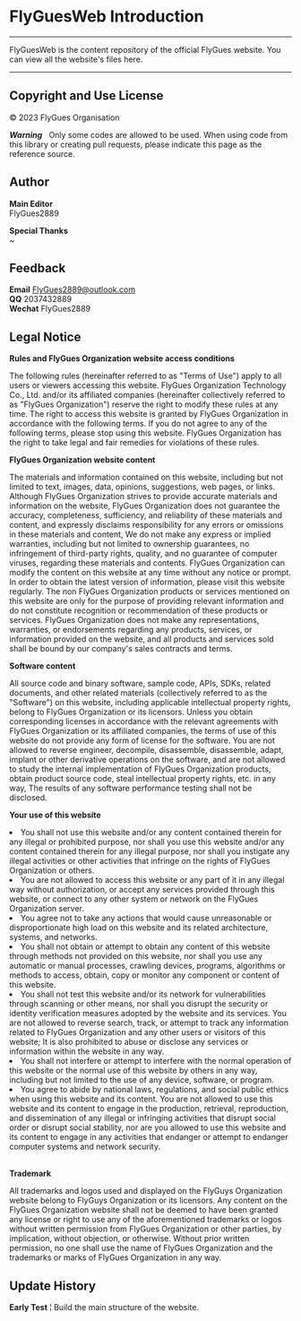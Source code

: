 <h1> FlyGuesWeb Introduction </h1>

---

FlyGuesWeb is the content repository of the official FlyGues website. You can view all the website's files here.

---

<h2>Copyright and Use License</h2>

&copy; 2023 FlyGues Organisation

***Warning*** &nbsp; Only some codes are allowed to be used. When using code from this library or creating pull requests, please indicate this page as the reference source.

<h2>Author</h2>

**Main Editor**<br/>
FlyGues2889

**Special Thanks**<br/>
~

<h2>Feedback</h2>

**Email** FlyGues2889@outlook.com<br/>
**QQ** 2037432889<br/>
**Wechat** FlyGues2889

<h2>Legal Notice</h2>

**Rules and FlyGues Organization website access conditions**<br/>

The following rules (hereinafter referred to as "Terms of Use") apply to all
users or viewers accessing this website. FlyGues Organization Technology Co.,
Ltd. and/or its affiliated companies (hereinafter collectively referred to as "FlyGues Organization") reserve the right to modify these rules at any time. The right to access this website is granted by FlyGues Organization in accordance with the following terms. If you do not agree to any of the following terms, please stop using this website. FlyGues Organization has the right to take legal and fair remedies for violations of these rules.

**FlyGues Organization website content**

The materials and information contained on this website, including but not limited to text, images, data, opinions, suggestions, web pages, or links. Although FlyGues Organization strives to provide accurate materials and information on the website, FlyGues Organization does not guarantee the accuracy, completeness, sufficiency, and reliability of these materials and content, and expressly disclaims responsibility for any errors or omissions in these materials and content, We do not make any express or implied warranties, including but not limited to ownership guarantees, no infringement of third-party rights, quality, and no guarantee of computer viruses, regarding these materials and contents.
FlyGues Organization can modify the content on this website at any time without any notice or prompt. In order to obtain the latest version of information, please visit this website regularly. The non FlyGues Organization products or services mentioned on this website are only for the purpose of providing relevant information and do not constitute recognition or recommendation of these products or services. FlyGues Organization does not make any representations, warranties, or endorsements regarding any products, services, or information provided on the website, and all products and services sold shall be bound by our company's sales contracts and terms.

**Software content**

All source code and binary software, sample code, APIs, SDKs, related documents, and other related materials (collectively referred to as the "Software") on this website, including applicable intellectual property rights, belong to FlyGues Organization or its licensors. Unless you obtain corresponding licenses in accordance with the relevant agreements with FlyGues Organization or its affiliated companies, the terms of use of this website do not provide any form of license for the software. You are not allowed to reverse engineer, decompile, disassemble, disassemble, adapt, implant or other derivative operations on the software, and are not allowed to study the internal implementation of FlyGues Organization products, obtain product source code, steal intellectual property rights, etc. in any way, The results of any software performance testing shall not be disclosed.

**Your use of this website**

<li>You shall not use this website and/or any content contained therein for any illegal or prohibited purpose, nor shall you use this website and/or any content contained therein for any illegal purpose, nor shall you instigate any illegal activities or other activities that infringe on the rights of FlyGues Organization or others.</li>
<li>You are not allowed to access this website or any part of it in any illegal way without authorization, or accept any services provided through this website, or connect to any other system or network on the FlyGues Organization server.</li>
<li>You agree not to take any actions that would cause unreasonable or disproportionate high load on this website and its related architecture, systems, and networks.</li>
<li>You shall not obtain or attempt to obtain any content of this website through methods not provided on this website, nor shall you use any automatic or manual processes, crawling devices, programs, algorithms or methods to access, obtain, copy or monitor any component or content of this website.</li>
<li>You shall not test this website and/or its network for vulnerabilities through scanning or other means, nor shall you disrupt the security or identity verification measures adopted by the website and its services. You are not allowed to reverse search, track, or attempt to track any information related to FlyGues Organization and any other users or visitors of this website; It is also prohibited to abuse or disclose any services or information within the website in any way.</li>
<li>You shall not interfere or attempt to interfere with the normal operation of this website or the normal use of this website by others in any way, including but not limited to the use of any device, software, or program.</li>
<li>You agree to abide by national laws, regulations, and social public ethics when using this website and its content. You are not allowed to use this website and its content to engage in the production, retrieval, reproduction, and dissemination of any illegal or infringing activities that disrupt social order or disrupt social stability, nor are you allowed to use this website and its content to engage in any activities that endanger or attempt to endanger computer systems and network security.</li>
<br/>

**Trademark**

All trademarks and logos used and displayed on the FlyGuys Organization website belong to FlyGuys Organization or its licensors. Any content on the FlyGues Organization website shall not be deemed to have been granted any license or right to use any of the aforementioned trademarks or logos without written permission from FlyGues Organization or other parties, by implication, without objection, or otherwise. Without prior written permission, no one shall use the name of FlyGues Organization and the trademarks or marks of FlyGues Organization in any way.

<h2>Update History</h2>

**Early Test** &brvbar; Build the main structure of the website.